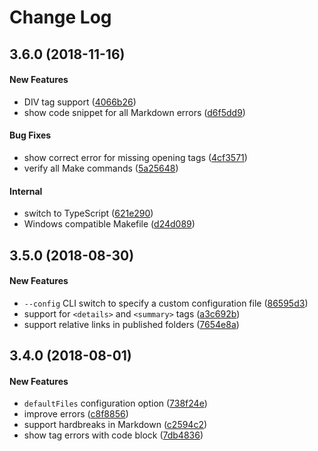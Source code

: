 # Change Log

## 3.6.0 (2018-11-16)

#### New Features

- DIV tag support
  ([4066b26](https://github.com/Originate/text-runner/commit/4066b26c9cd1d5060dff3aad141ce6031d7ce5f6))
- show code snippet for all Markdown errors
  ([d6f5dd9](https://github.com/Originate/text-runner/commit/d6f5dd9c74bf315bebaf7b86a3b0acbb7a133fef))

#### Bug Fixes

- show correct error for missing opening tags
  ([4cf3571](https://github.com/Originate/text-runner/commit/4cf35712e66f38157bc76db6d5985d03fb6fcd04))
- verify all Make commands
  ([5a25648](https://github.com/Originate/text-runner/commit/5a25648155ecddd515e94e0492e23cbdd60a2c81))

#### Internal

- switch to TypeScript
  ([621e290](https://github.com/Originate/text-runner/commits/master?after=621e29099e73fa7bbc818088e003b5d3ade5b916+34))
- Windows compatible Makefile
  ([d24d089](https://github.com/Originate/text-runner/commit/d24d0898f72b58279e424e1ba2e418cd7b64cf79))

## 3.5.0 (2018-08-30)

#### New Features

- `--config` CLI switch to specify a custom configuration file
  ([86595d3](https://github.com/Originate/text-runner/commit/86595d36f93ad9383ff65ff4daa3faf58be8de1d))
- support for `<details>` and `<summary>` tags
  ([a3c692b](https://github.com/Originate/text-runner/commit/a3c692b5839bda17a543992a7eb322ef94b02c64))
- support relative links in published folders
  ([7654e8a](https://github.com/Originate/text-runner/commit/7654e8aa5715d617092ec122a260048d869154c5))

## 3.4.0 (2018-08-01)

#### New Features

- `defaultFiles` configuration option
  ([738f24e](https://github.com/Originate/text-runner/commit/738f24ef9709780b0bf52cbefa04dfb6c6077f36))
- improve errors
  ([c8f8856](https://github.com/Originate/text-runner/commit/c8f8856e2b75caf0e3709bc2425519d0df2b6408))
- support hardbreaks in Markdown
  ([c2594c2](https://github.com/Originate/text-runner/commit/c2594c278a68d1b84867d468e12101b937927c91))
- show tag errors with code block
  ([7db4836](https://github.com/Originate/text-runner/commit/7db4836be28e81da331d1d515197000402a92eab))
